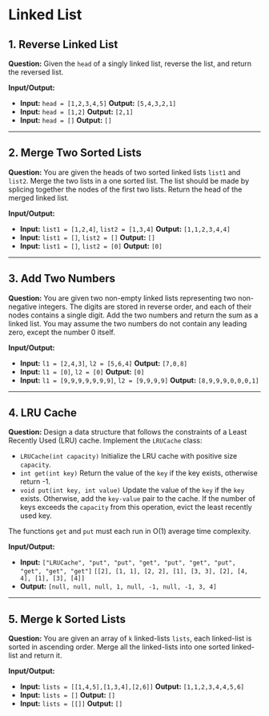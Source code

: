 # Linked List

## 1. Reverse Linked List

**Question:** Given the `head` of a singly linked list, reverse the list, and return the reversed list.

**Input/Output:**
* **Input:** `head = [1,2,3,4,5]`
    **Output:** `[5,4,3,2,1]`
* **Input:** `head = [1,2]`
    **Output:** `[2,1]`
* **Input:** `head = []`
    **Output:** `[]`

---

## 2. Merge Two Sorted Lists

**Question:** You are given the heads of two sorted linked lists `list1` and `list2`. Merge the two lists in a one sorted list. The list should be made by splicing together the nodes of the first two lists. Return the head of the merged linked list.

**Input/Output:**
* **Input:** `list1 = [1,2,4]`, `list2 = [1,3,4]`
    **Output:** `[1,1,2,3,4,4]`
* **Input:** `list1 = []`, `list2 = []`
    **Output:** `[]`
* **Input:** `list1 = []`, `list2 = [0]`
    **Output:** `[0]`

---

## 3. Add Two Numbers

**Question:** You are given two non-empty linked lists representing two non-negative integers. The digits are stored in reverse order, and each of their nodes contains a single digit. Add the two numbers and return the sum as a linked list. You may assume the two numbers do not contain any leading zero, except the number 0 itself.

**Input/Output:**
* **Input:** `l1 = [2,4,3]`, `l2 = [5,6,4]`
    **Output:** `[7,0,8]`
* **Input:** `l1 = [0]`, `l2 = [0]`
    **Output:** `[0]`
* **Input:** `l1 = [9,9,9,9,9,9,9]`, `l2 = [9,9,9,9]`
    **Output:** `[8,9,9,9,0,0,0,1]`

---

## 4. LRU Cache

**Question:** Design a data structure that follows the constraints of a Least Recently Used (LRU) cache. Implement the `LRUCache` class:
* `LRUCache(int capacity)` Initialize the LRU cache with positive size `capacity`.
* `int get(int key)` Return the value of the `key` if the key exists, otherwise return -1.
* `void put(int key, int value)` Update the value of the `key` if the `key` exists. Otherwise, add the `key-value` pair to the cache. If the number of keys exceeds the `capacity` from this operation, evict the least recently used key.

The functions `get` and `put` must each run in O(1) average time complexity.

**Input/Output:**
* **Input:**
  `["LRUCache", "put", "put", "get", "put", "get", "put", "get", "get", "get"]`
  `[[2], [1, 1], [2, 2], [1], [3, 3], [2], [4, 4], [1], [3], [4]]`
* **Output:**
  `[null, null, null, 1, null, -1, null, -1, 3, 4]`

---

## 5. Merge k Sorted Lists

**Question:** You are given an array of `k` linked-lists `lists`, each linked-list is sorted in ascending order. Merge all the linked-lists into one sorted linked-list and return it.

**Input/Output:**
* **Input:** `lists = [[1,4,5],[1,3,4],[2,6]]`
    **Output:** `[1,1,2,3,4,4,5,6]`
* **Input:** `lists = []`
    **Output:** `[]`
* **Input:** `lists = [[]]`
    **Output:** `[]`
